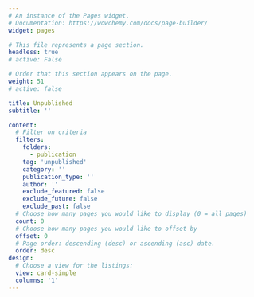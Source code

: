 ```yaml
---
# An instance of the Pages widget.
# Documentation: https://wowchemy.com/docs/page-builder/
widget: pages

# This file represents a page section.
headless: true
# active: False

# Order that this section appears on the page.
weight: 51
# active: false

title: Unpublished
subtitle: ''

content:
  # Filter on criteria
  filters:
    folders:
      - publication
    tag: 'unpublished'
    category: ''
    publication_type: ''
    author: ''
    exclude_featured: false
    exclude_future: false
    exclude_past: false
  # Choose how many pages you would like to display (0 = all pages)
  count: 0
  # Choose how many pages you would like to offset by
  offset: 0
  # Page order: descending (desc) or ascending (asc) date.
  order: desc
design:
  # Choose a view for the listings:
  view: card-simple
  columns: '1'
---
```


<!-- {{% callout note %}}
Quickly discover relevant content by [filtering publications](./publication/).
{{% /callout %}} -->
